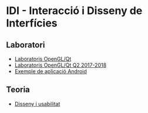 # IDI - Interacció i Disseny de Interfícies
## Laboratori
- [Laboratoris OpenGL/Qt](https://github.com/AlbertSuarez/IDI-Labs)
- [Laboratoris OpenGL/Qt Q2 2017-2018](https://github.com/atsuky/IDI-FIB)
- [Exemple de aplicació Android](https://github.com/AlbertSuarez/Remindit)

## Teoria
- [Disseny i usabilitat](https://github.com/RepoFIBtori/RepoFIBtori/blob/master/Obligatories/Q4/IDI/IDI%20-Design%20Principles.md)
